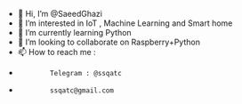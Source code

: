 - 👋 Hi, I’m @SaeedGhazi
- 👀 I’m interested in IoT , Machine Learning and Smart home
- 🌱 I’m currently learning Python
- 💞️ I’m looking to collaborate on Raspberry+Python
- 📫 How to reach me : 
-             Telegram : @ssqatc
-             ssqatc@gmail.com

<!---
SaeedGhazi/SaeedGhazi is a ✨ special ✨ repository because its `README.md` (this file) appears on your GitHub profile.
You can click the Preview link to take a look at your changes.
--->
